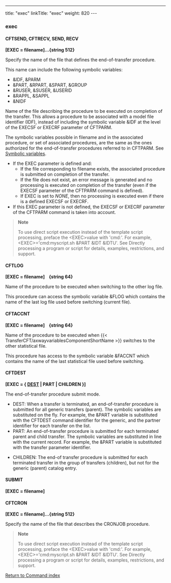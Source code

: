 ---
title: "exec"
linkTitle: "exec"
weight: 820
---<span id="exec"></span>

### exec

<span id="exec_CFTSEND"></span><span id="exec Static CFTRECV"></span>

#### CFTSEND, CFTRECV, SEND, RECV

****[EXEC = filename]...{string 512}****

Specify the name of the file that defines the end-of-transfer procedure.

This name can include the following symbolic variables:

* &IDF, &PARM
* &PART, &RPART,
    &SPART, &GROUP
* &RUSER, &SUSER,
    &USERID
* &RAPPL, &SAPPL
* &NIDF

Name of the file describing the procedure to be executed on completion
of the transfer. This allows a procedure to be associated with a model file identifier
(IDF), instead of including the symbolic variable &IDF at the level
of the EXECSF or EXECRF parameter of CFTPARM.

The symbolic variables possible in filename
and in the associated procedure, or set of associated procedures, are
the same as the ones authorized for the end-of-transfer procedures referred
to in CFTPARM. See [Symbolic variables](../../symbolic_variables).

* If the EXEC parameter is defined and:
    *   If the file corresponding
        to filename exists, the associated procedure is submitted on completion
        of the transfer.
    *   If the file does
        not exist, an error message is generated and no processing is executed on completion of the transfer (even
        if the EXECSF parameter of the CFTPARM command is defined).
    *   If EXEC is set to _NONE_, then no processing is executed even if there is a defined EXECSF or EXECRF.
* If this EXEC parameter is not defined, the EXECSF or EXECRF parameter
    of the CFTPARM command is taken into account.

> **Note**
>
> To use direct script execution instead of the template script processing, preface the &lt;EXEC>value with 'cmd:'. For example, &lt;EXEC>='cmd:myscript.sh &PART &IDT &IDTU'. See Directly processing a program or script for details, examples, restrictions, and support.

<span id="exec_CFTLOG"></span>

#### CFTLOG

****[EXEC = filename]
   {string
64}****

Name
of the procedure to be executed when switching to the other log file.

This procedure can access the symbolic variable &FLOG which contains
the name of the last log file used before switching (current file).

<span id="exec_CFTACCNT"></span>

#### CFTACCNT

****[EXEC = filename]    {string 64}****

Name of the procedure to be executed when {{< TransferCFT/axwayvariablesComponentShortName  >}} switches to the
other statistical file.

This procedure has access to the symbolic variable &FACCNT which
contains the name of the last statistical file used before switching.

<span id="exec_CFTDEST"></span>

#### CFTDEST

**[EXEC = { <u>DEST</u> &#124; PART &#124; CHILDREN }]**

The end-of-transfer procedure submit
mode.

* DEST: When a transfer is terminated, an end-of-transfer procedure is submitted for all generic transfers (parent). The symbolic variables are substituted on the fly. For example, the &PART variable is substituted with the CFTDEST command identifier for the generic, and the partner identifier for each transfer on the list.
* PART: An end-of-transfer procedure is submitted for each
    terminated parent and child transfer. The symbolic variables are substituted in line with
    the current record. For example, the &PART variable is substituted
    with the transfer parameter identifier.

<!-- -->

* CHILDREN: The end-of transfer procedure is submitted for each terminated transfer in the group of transfers (children), but not for the generic (parent) catalog entry.

#### SUBMIT

**[EXEC = filename]**

#### CFTCRON

****[EXEC = filename]...{string 512}****

Specify the name of the file that describes the CRONJOB procedure.

> **Note**
>
> To use direct script execution instead of the template script processing, preface the &lt;EXEC>value with 'cmd:'. For example, &lt;EXEC>='cmd:myscript.sh &PART &IDT &IDTU'. See Directly processing a program or script for details, examples, restrictions, and support.

[Return to Command index](../../)
